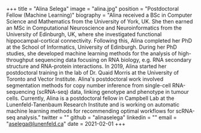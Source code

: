 +++
title = "Alina Selega" 
image = "alina.jpg" 
position = "Postdoctoral Fellow (Machine Learning)"
biography = "Alina received a BSc in Computer Science and Mathematics from the University of York, UK. She then earned an MSc in Computational Neuroscience and Neuroinformatics from the University of Edinburgh, UK, where she investigated functional hippocampal-cortical connectivity. Following this, Alina completed her PhD at the School of Informatics, University of Edinburgh. During her PhD studies, she developed machine learning methods for the analysis of high-throughput sequencing data focusing on RNA biology, e.g. RNA secondary structure and RNA-protein interactions. In 2019, Alina started her postdoctoral training in the lab of Dr. Quaid Morris at the University of Toronto and Vector Institute. Alina's postdoctoral work involved segmentation methods for copy number inference from single-cell RNA-sequencing (scRNA-seq) data, linking genotype and phenotype in tumour cells. Currently, Alina is a postdoctoral fellow in Campbell Lab at the Lunenfeld-Tanenbaum Research Institute and is working on automatic machine learning methods for recommending optimal workflows for scRNA-seq analysis."
twitter = ""
github = "alinaselega"
linkedin = ""
email = "aselega@lunenfeld.ca"
date = 2021-02-01
+++